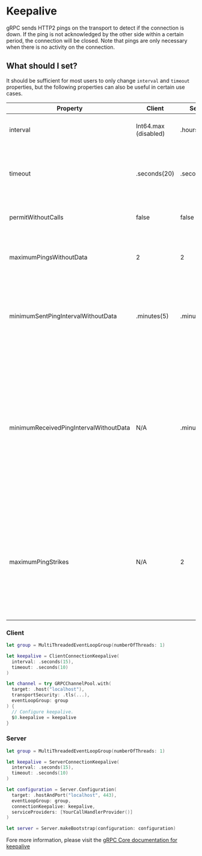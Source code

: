 # Keepalive

gRPC sends HTTP2 pings on the transport to detect if the connection is down.
If the ping is not acknowledged by the other side within a certain period, the connection
will be closed. Note that pings are only necessary when there is no activity on the connection.

## What should I set?

It should be sufficient for most users to only change `interval` and `timeout` properties, but the
following properties can also be useful in certain use cases.

Property | Client | Server | Description
---------|--------|--------|------------
interval|Int64.max (disabled)|.hours(2)|The amount of time to wait before sending a keepalive ping.
timeout|.seconds(20)|.seconds(20)|The amount of time to wait for an acknowledgment. This value must be less than `interval`.
permitWithoutCalls|false|false|Send keepalive pings even if there are no calls in flight.
maximumPingsWithoutData|2|2|Maximum number of pings that can be sent when there is no data/header frame to be sent/
minimumSentPingIntervalWithoutData|.minutes(5)|.minutes(5)|If there are no data/header frames being received: the minimum amount of time to wait between successive pings.
minimumReceivedPingIntervalWithoutData|N/A|.minutes(5)|If there are no data/header frames being sent: the minimum amount of time expected between receiving successive pings. If the time between successive pings is less than this value, then the ping will be considered a bad ping from the peer. Such a ping counts as a "ping strike".
maximumPingStrikes|N/A|2|Maximum number of bad pings that the server will tolerate before sending an HTTP2 GOAWAY frame and closing the connection. Setting it to `0` allows the server to accept any number of bad pings.

### Client

```swift
let group = MultiThreadedEventLoopGroup(numberOfThreads: 1)

let keepalive = ClientConnectionKeepalive(
  interval: .seconds(15),
  timeout: .seconds(10)
)

let channel = try GRPCChannelPool.with(
  target: .host("localhost"),
  transportSecurity: .tls(...),
  eventLoopGroup: group
) {
  // Configure keepalive.
  $0.keepalive = keepalive
}
```

### Server

```swift
let group = MultiThreadedEventLoopGroup(numberOfThreads: 1)

let keepalive = ServerConnectionKeepalive(
  interval: .seconds(15),
  timeout: .seconds(10)
)

let configuration = Server.Configuration(
  target: .hostAndPort("localhost", 443),
  eventLoopGroup: group,
  connectionKeepalive: keepalive,
  serviceProviders: [YourCallHandlerProvider()]
)

let server = Server.makeBootstrap(configuration: configuration)
```

Fore more information, please visit the [gRPC Core documentation for keepalive](https://github.com/grpc/grpc/blob/master/doc/keepalive.md)
